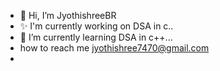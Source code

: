 - 👋 Hi, I’m JyothishreeBR
- ✨ I'm currently working on DSA in c..
- 🌱 I’m currently learning DSA in c++...
- how to reach me jyothishree7470@gmail.com
- 
  

<!---
JyothishreeBR/JyothishreeBR is a ✨ special ✨ repository because its `README.md` (this file) appears on your GitHub profile.
You can click the Preview link to take a look at your changes.
--->
